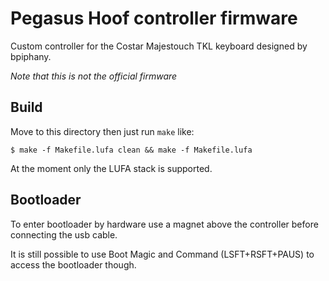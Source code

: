 Pegasus Hoof controller firmware
======================
Custom controller for the Costar Majestouch TKL keyboard designed by bpiphany.

*Note that this is not the official firmware*

Build
-----
Move to this directory then just run `make` like:

    $ make -f Makefile.lufa clean && make -f Makefile.lufa

At the moment only the LUFA stack is supported.


Bootloader
---------
To enter bootloader by hardware use a magnet above the controller before connecting the usb cable.

It is still possible to use Boot Magic and Command (LSFT+RSFT+PAUS) to access the bootloader though.
